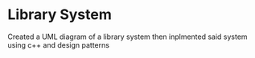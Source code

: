 # Library System
 Created a UML diagram of a library system then inplmented said system using c++ and design patterns 
